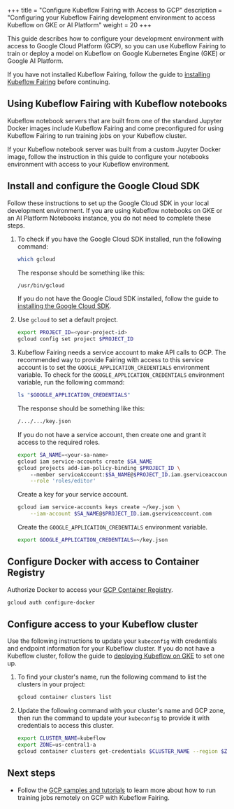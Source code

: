 +++
title = "Configure Kubeflow Fairing with Access to GCP"
description = "Configuring your Kubeflow Fairing development environment to access Kubeflow on GKE or AI Platform"
weight = 20
+++

This guide describes how to configure your development environment with access
to Google Cloud Platform (GCP), so you can use Kubeflow Fairing to train or
deploy a model on Kubeflow on Google Kubernetes Engine (GKE) or Google AI
Platform.

If you have not installed Kubeflow Fairing, follow the guide to [installing
Kubeflow Fairing][fairing-install] before continuing.

## Using Kubeflow Fairing with Kubeflow notebooks

Kubeflow notebook servers that are built from one of the standard Jupyter
Docker images include Kubeflow Fairing and come preconfigured for using
Kubeflow Fairing to run training jobs on your Kubeflow cluster.

If your Kubeflow notebook server was built from a custom Jupyter Docker image,
follow the instruction in this guide to configure your notebooks environment
with access to your Kubeflow environment.

## Install and configure the Google Cloud SDK

Follow these instructions to set up the Google Cloud SDK in your local
development environment. If you are using Kubeflow notebooks on GKE or an
AI Platform Notebooks instance, you do not need to complete these steps. 

1.  To check if you have the Google Cloud SDK installed, run the following
    command:

    ```bash
    which gcloud
    ```

    The response should be something like this:

    ```bash
    /usr/bin/gcloud
    ```

    If you do not have the Google Cloud SDK installed, follow the guide to
    [installing the Google Cloud SDK][gcloud-install].

1.  Use `gcloud` to set a default project.

    ```bash
    export PROJECT_ID=<your-project-id>
    gcloud config set project $PROJECT_ID
    ```

1.  Kubeflow Fairing needs a service account to make API calls to GCP. The
    recommended way to provide Fairing with access to this
    service account is to set the `GOOGLE_APPLICATION_CREDENTIALS` environment
    variable. To check for the `GOOGLE_APPLICATION_CREDENTIALS` environment
    variable, run the following command:

    ```bash
    ls "$GOOGLE_APPLICATION_CREDENTIALS"
    ```

    The response should be something like this:

    ```bash
    /.../.../key.json
    ```

    If you do not have a service account, then create one and grant it access
    to the required roles.

    ```bash
    export SA_NAME=<your-sa-name>
    gcloud iam service-accounts create $SA_NAME
    gcloud projects add-iam-policy-binding $PROJECT_ID \ 
        --member serviceAccount:$SA_NAME@$PROJECT_ID.iam.gserviceaccount.com \
        --role 'roles/editor'
    ```

    Create a key for your service account.

    ```bash
    gcloud iam service-accounts keys create ~/key.json \
        --iam-account $SA_NAME@$PROJECT_ID.iam.gserviceaccount.com
    ```

    Create the `GOOGLE_APPLICATION_CREDENTIALS` environment variable.

    ```bash
    export GOOGLE_APPLICATION_CREDENTIALS=~/key.json
    ```

## Configure Docker with access to Container Registry

Authorize Docker to access your [GCP Container Registry][container-registry].

```bash
gcloud auth configure-docker
```

## Configure access to your Kubeflow cluster

Use the following instructions to update your `kubeconfig` with credentials
and endpoint information for your Kubeflow cluster. If you do not have a
Kubeflow cluster, follow the guide to [deploying Kubeflow on
GKE][kubeflow-gcp-install] to set one up.

1.  To find your cluster's name, run the following command to list the
    clusters in your project:

    ```bash
    gcloud container clusters list
    ```

1.  Update the following command with your cluster's name and GCP zone, then
    run the command to update your `kubeconfig` to provide it with credentials
    to access this cluster.

    ```bash
    export CLUSTER_NAME=kubeflow
    export ZONE=us-central1-a
    gcloud container clusters get-credentials $CLUSTER_NAME --region $ZONE
    ```

## Next steps

*  Follow the [GCP samples and tutorials][tutorials] to learn more about how to run
   training jobs remotely on GCP with Kubeflow Fairing. 

[gcloud-install]: https://cloud.google.com/sdk/docs/ 
[kubeflow-gcp-install]: /docs/gke/deploy/
[container-registry]: https://cloud.google.com/container-registry/
[fairing-install]: /docs/fairing/install-fairing/
[tutorials]: /docs/fairing/gcp/tutorials/